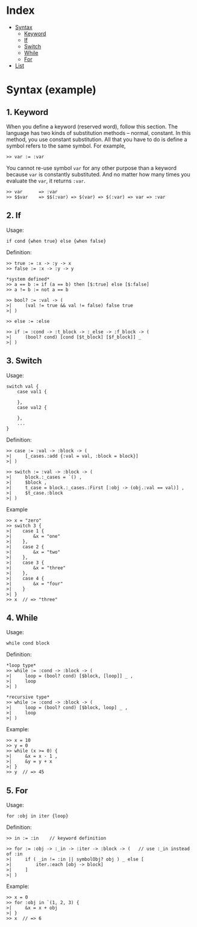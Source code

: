 # Index
- [Syntax](#syntax)
    - [Keyword](#keyword)
    - [If](#if)
    - [Switch](#switch)
    - [While](#while)
    - [For](#for)
- [List](#list)

<a id = "syntax"></a>
# Syntax (example)

<a id = "keyword"></a>
## 1. Keyword
When you define a keyword (reserved word), follow this section. The language has two kinds of substitution methods – normal, constant. In this method, you use constant substitution. All that you have to do is define a symbol refers to the same symbol. For example,

```
>> var := :var
```

You cannot re-use symbol `var` for any other purpose than a keyword because `var` is constantly substituted. And no matter how many times you evaluate the `var`, it returns `:var`.

```
>> var      => :var
>> $$var    => $$(:var) => $(var) => $(:var) => var => :var
```

<a id = "if"></a>
## 2. If
Usage:
```
if cond {when true} else {when false}
```

Definition:
```
>> true := :x -> :y -> x
>> false := :x -> :y -> y

*system defined*
>> a == b := if (a == b) then [$:true] else [$:false]
>> a != b := not a == b

>> bool? := :val -> (
>|     (val != true && val != false) false true
>| )

>> else := :else

>> if := :cond -> :t_block -> :_else -> :f_block -> (
>|     (bool? cond) [cond [$t_block] [$f_block]] _
>| )
```

<a id = "switch"></a>
## 3. Switch
Usage:
```
switch val {
    case val1 {
        
    },
    case val2 {

    },
    ...
}
```

Definition:
```
>> case := :val -> :block -> (
>|     [_cases.:add {:val = val, :block = block}]
>| )

>> switch := :val -> :block -> (
>|     block.:_cases = `() ,
>|     $block ,
>|     t_case = block.:_cases.:First [:obj -> (obj.:val == val)] ,
>|     $t_case.:block
>| )
```

Example
```
>> x = "zero"
>> switch 3 {
>|    case 1 {
>|        &x = "one"
>|    },
>|    case 2 {
>|        &x = "two"
>|    },
>|    case 3 {
>|        &x = "three"
>|    },
>|    case 4 {
>|        &x = "four"
>|    }
>| }
>> x  // => "three"
````

<a id = "while"></a>
## 4. While
Usage:
```
while cond block
```

Definition:
```
*loop type*
>> while := :cond -> :block -> (
>|     loop = (bool? cond) [$block, [loop]] _ ,
>|     loop
>| )

*recursive type*
>> while := :cond -> :block -> (
>|     loop = (bool? cond) [$block, loop] _ ,
>|     loop
>| )
```

Example:
```
>> x = 10
>> y = 0
>> while (x >= 0) {
>|     &x = x - 1 ,
>|     &y = y + x
>| }
>> y  // => 45
```

<a id = "for"></a>
## 5. For
Usage:
```
for :obj in iter {loop}
```

Definition:
```
>> in := :in    // keyword definition

>> for := :obj -> :_in -> :iter -> :block -> (   // use :_in instead of :in
>|     if ( _in != :in || symbolObj? obj ) _ else [
>|         iter.:each [obj -> block]
>|     ]
>| )
```

Example:
```
>> x = 0
>> for :obj in `(1, 2, 3) {
>|     &x = x + obj
>| }
>> x  // => 6
```